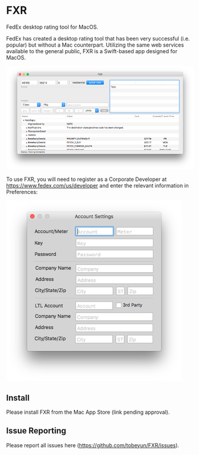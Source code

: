 # FXR
FedEx desktop rating tool for MacOS.

FedEx has created a desktop rating tool that has been very successful (i.e. popular) but without a Mac counterpart. Utilizing the same web services available to the general public, FXR is a Swift-based app designed for MacOS.

![Screen Shot](/images/ScreenShot.png)

To use FXR, you will need to register as a Corporate Developer at https://www.fedex.com/us/developer and enter the relevant information in Preferences:

![Prefs](/images/prefs.png)

## Install
Please install FXR from the Mac App Store (link pending approval).

## Issue Reporting
Please report all issues here (https://github.com/tobeyun/FXR/issues).
